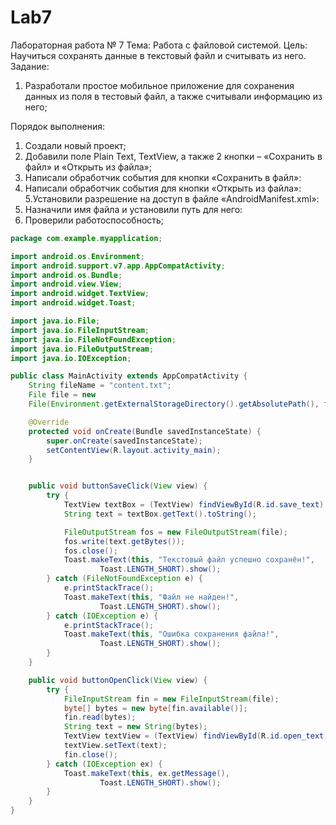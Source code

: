 # Lab7
Лабораторная работа № 7
Тема: Работа с файловой системой.
Цель: Научиться сохранять данные в текстовый файл и считывать из
него.
Задание:
1. Разработали простое мобильное приложение для сохранения
данных из поля в тестовый файл, а также считывали информацию
из него;

Порядок выполнения:
1. Создали новый проект;
2. Добавили поле Plain Text, TextView, а также 2 кнопки –
«Сохранить в файл» и «Открыть из файла»;
3. Написали обработчик события для кнопки «Сохранить в файл»:
4. Написали обработчик события для кнопки «Открыть из файла»:
5.Установили разрешение на доступ в файле «AndroidManifest.xml»:
6. Назначили имя файла и установили путь для него:
7. Проверили работоспособность;

```Java
package com.example.myapplication;

import android.os.Environment;
import android.support.v7.app.AppCompatActivity;
import android.os.Bundle;
import android.view.View;
import android.widget.TextView;
import android.widget.Toast;

import java.io.File;
import java.io.FileInputStream;
import java.io.FileNotFoundException;
import java.io.FileOutputStream;
import java.io.IOException;

public class MainActivity extends AppCompatActivity {
    String fileName = "content.txt";
    File file = new
    File(Environment.getExternalStorageDirectory().getAbsolutePath(), fileName);

    @Override
    protected void onCreate(Bundle savedInstanceState) {
        super.onCreate(savedInstanceState);
        setContentView(R.layout.activity_main);
    }


    public void buttonSaveClick(View view) {
        try {
            TextView textBox = (TextView) findViewById(R.id.save_text);
            String text = textBox.getText().toString();

            FileOutputStream fos = new FileOutputStream(file);
            fos.write(text.getBytes());
            fos.close();
            Toast.makeText(this, "Текстовый файл успешно сохранён!",
                    Toast.LENGTH_SHORT).show();
        } catch (FileNotFoundException e) {
            e.printStackTrace();
            Toast.makeText(this, "Файл не найден!",
                    Toast.LENGTH_SHORT).show();
        } catch (IOException e) {
            e.printStackTrace();
            Toast.makeText(this, "Ошибка сохранения файла!",
                    Toast.LENGTH_SHORT).show();
        }
    }

    public void buttonOpenClick(View view) {
        try {
            FileInputStream fin = new FileInputStream(file);
            byte[] bytes = new byte[fin.available()];
            fin.read(bytes);
            String text = new String(bytes);
            TextView textView = (TextView) findViewById(R.id.open_text);
            textView.setText(text);
            fin.close();
        } catch (IOException ex) {
            Toast.makeText(this, ex.getMessage(),
                    Toast.LENGTH_SHORT).show();
        }
    }
}
```
